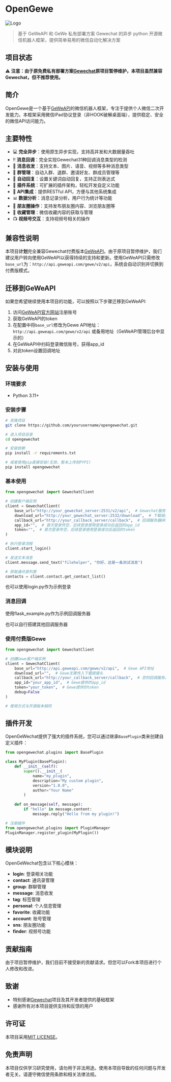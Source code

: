 # OpenGewe

![Logo](http://218.78.116.24:10885/static/img/profile.d88801b1.jpg)

> 基于 GeWeAPI 和 GeWe 私有部署方案 Gewechat 的异步 python 开源微信机器人框架，提供简单易用的微信自动化解决方案

## 项目状态

⚠️ **注意：由于原免费私有部署方案[Gewechat](https://github.com/Devo919/Gewechat)原项目暂停维护，本项目虽然兼容Gewechat，但不推荐使用。**

## 简介

OpenGewe是一个基于[GeWeAPI](https://geweapi.com)的微信机器人框架，专注于提供个人微信二次开发能力。本框架采用微信iPad协议登录（非HOOK破解桌面端），提供稳定、安全的微信API访问能力。

## 主要特性

- 💻 **完全异步**：使用原生异步实现，支持高并发和大数据量吞吐
- ‼️ **消息回调**：完全实现Gewechat31种回调消息类型的检测
- 💬 **消息收发**：支持文本、图片、语音、视频等多种消息类型
- 👥 **群管理**：自动入群、退群、邀请好友、群成员管理等
- 🤖 **自动回复**：设置关键词自动回复，支持正则表达式
- 🔌 **插件系统**：可扩展的插件架构，轻松开发自定义功能
- 🔄 **API集成**：提供RESTful API，方便与其他系统集成
- 📊 **数据分析**：消息记录分析，用户行为统计等功能
- 📱 **朋友圈操作**：支持发布朋友圈内容、浏览朋友圈等
- 💾 **收藏管理**：微信收藏内容的获取与管理
- 📺 **视频号交互**：支持视频号相关的操作

## 兼容性说明

本项目**计划**完全兼容Gewechat付费版本[GeWeAPI](https://geweapi.com)。由于原项目暂停维护，我们建议用户转向使用GeWeAPI以获得持续的支持和更新。使用GeWeAPI只需修改`base_url`为：`http://api.geweapi.com/gewe/v2/api`，系统会自动识别并切换到付费版模式。

## 迁移到GeWeAPI

如果您希望继续使用本项目的功能，可以按照以下步骤迁移到GeWeAPI:

1. 访问[GeWeAPI官方网站](https://geweapi.com)注册账号
2. 获取GeWeAPI的token
3. 在配置中将`base_url`修改为Gewe API地址：`http://api.geweapi.com/gewe/v2/api` 或备用地址（GeWeAPI管理后台中显示的）
4. 在GeWeAPI中扫码登录微信账号，获得app_id
5. 对此token设置回调地址

## 安装与使用

### 环境要求

- Python 3.11+

### 安装步骤

```bash
# 克隆项目
git clone https://github.com/yourusername/opengewechat.git

# 进入项目目录
cd opengewechat

# 安装依赖
pip install -r requirements.txt

# 或者使用pip直接安装(无效，暂未上传到PYPI)
pip install opengewechat
```

### 基本使用

```python
from opengewechat import GewechatClient

# 创建客户端实例
client = GewechatClient(
    base_url="http://your_gewechat_server:2531/v2/api",  # Gewechat服务的基础URL
    download_url="http://your_gewechat_server:2532/download",  # 下载链接的基础URL
    callback_url="http://your_callback_server/callback",  # 回调服务器URL
    app_id="",  # 首次登录传空，后续登录使用登录成功后返回的app_id
    token="",  # 首次登录传空，后续登录使用登录成功后返回的token
)

# 执行登录流程
client.start_login()

# 发送文本消息
client.message.send_text("filehelper", "你好，这是一条测试消息")

# 获取通讯录列表
contacts = client.contact.get_contact_list()
```

也可以使用login.py作为示例登录

### 消息回调

使用flask_example.py作为示例回调服务器

也可以自行搭建其他回调服务器

### 使用付费版Gewe

```python
from opengewechat import GewechatClient

# 创建Gewe客户端实例
client = GewechatClient(
    base_url="http://api.geweapi.com/gewe/v2/api",  # Gewe API地址
    download_url="",  # Gewe无需传入下载链接头
    callback_url="http://your_callback_server/callback",  # 您的回调服务器
    app_id="your_app_id",  # Gewe提供的app_id
    token="your_token",  # Gewe提供的token
    debug=False  
)

# 使用方式与开源版本相同
```

## 插件开发

OpenGeWechat提供了强大的插件系统，您可以通过继承`BasePlugin`类来创建自定义插件：

```python
from opengewechat.plugins import BasePlugin

class MyPlugin(BasePlugin):
    def __init__(self):
        super().__init__(
            name="my_plugin",
            description="My custom plugin",
            version="1.0.0",
            author="Your Name"
        )
    
    def on_message(self, message):
        if "hello" in message.content:
            message.reply("Hello from my plugin!")

# 注册插件
from opengewechat.plugins import PluginManager
PluginManager.register_plugin(MyPlugin())
```

## 模块说明

OpenGeWechat包含以下核心模块：

- **login**: 登录相关功能
- **contact**: 通讯录管理
- **group**: 群聊管理
- **message**: 消息收发
- **tag**: 标签管理
- **personal**: 个人信息管理
- **favorite**: 收藏功能
- **account**: 账号管理
- **sns**: 朋友圈功能
- **finder**: 视频号功能

## 贡献指南

由于项目暂停维护，我们目前不接受新的贡献请求。但您可以Fork本项目进行个人修改和改进。

## 致谢

- 特别感谢[Gewechat](https://github.com/Devo919/Gewechat)项目及其开发者提供的基础框架
- 感谢所有对本项目提供支持和反馈的用户

## 许可证

本项目采用[MIT LICENSE](LICENSE)。

## 免责声明

本项目仅供学习研究使用，请勿用于非法用途。使用本项目导致的任何问题与开发者无关。请遵守微信使用条款和相关法律法规。
